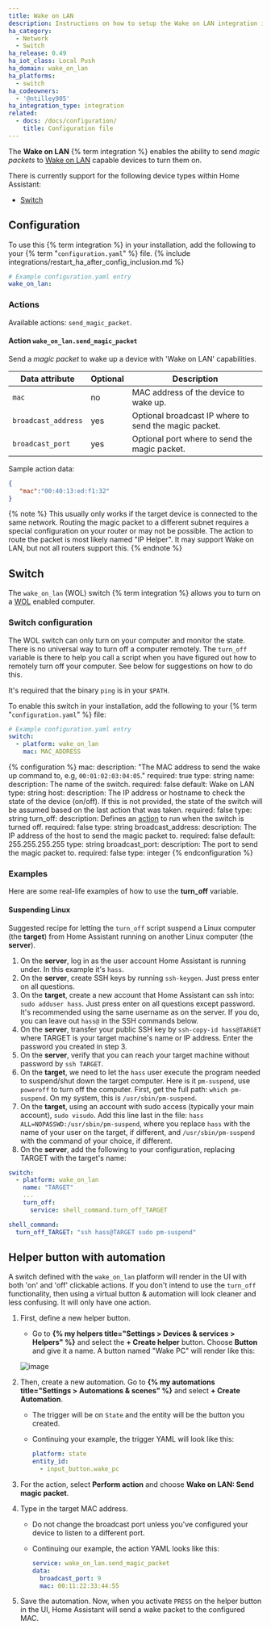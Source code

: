 ```yaml
---
title: Wake on LAN
description: Instructions on how to setup the Wake on LAN integration in Home Assistant.
ha_category:
  - Network
  - Switch
ha_release: 0.49
ha_iot_class: Local Push
ha_domain: wake_on_lan
ha_platforms:
  - switch
ha_codeowners:
  - '@ntilley905'
ha_integration_type: integration
related:
  - docs: /docs/configuration/
    title: Configuration file
---
```


The **Wake on LAN** {% term integration %} enables the ability to send _magic packets_ to [Wake on LAN](https://en.wikipedia.org/wiki/Wake-on-LAN) capable devices to turn them on.

There is currently support for the following device types within Home Assistant:

- [Switch](#switch)

## Configuration

To use this {% term integration %} in your installation, add the following to your {% term "`configuration.yaml`" %} file.
{% include integrations/restart_ha_after_config_inclusion.md %}

```yaml
# Example configuration.yaml entry
wake_on_lan:
```

### Actions

Available actions: `send_magic_packet`.

#### Action `wake_on_lan.send_magic_packet`

Send a _magic packet_ to wake up a device with 'Wake on LAN' capabilities.

| Data attribute | Optional | Description                                           |
| ---------------------- | -------- | ----------------------------------------------------- |
| `mac`                  | no       | MAC address of the device to wake up.                 |
| `broadcast_address`    | yes      | Optional broadcast IP where to send the magic packet. |
| `broadcast_port`       | yes      | Optional port where to send the magic packet.         |

Sample action data:

```json
{
   "mac":"00:40:13:ed:f1:32"
}
```

{% note %}
This usually only works if the target device is connected to the same network. Routing the magic packet to a different subnet requires a special configuration on your router or may not be possible.
The action to route the packet is most likely named "IP Helper". It may support Wake on LAN, but not all routers support this.
{% endnote %}

## Switch

The `wake_on_lan` (WOL) switch {% term integration %} allows you to turn on a [WOL](https://en.wikipedia.org/wiki/Wake-on-LAN) enabled computer.

### Switch configuration

The WOL switch can only turn on your computer and monitor the state. There is no universal way to turn off a computer remotely. The `turn_off` variable is there to help you call a script when you have figured out how to remotely turn off your computer. See below for suggestions on how to do this.

It's required that the binary `ping` is in your `$PATH`.

To enable this switch in your installation, add the following to your {% term "`configuration.yaml`" %} file:

```yaml
# Example configuration.yaml entry
switch:
  - platform: wake_on_lan
    mac: MAC_ADDRESS
```

{% configuration %}
mac:
  description: "The MAC address to send the wake up command to, e.g, `00:01:02:03:04:05`."
  required: true
  type: string
name:
  description: The name of the switch.
  required: false
  default: Wake on LAN
  type: string
host:
  description: The IP address or hostname to check the state of the device (on/off). If this is not provided, the state of the switch will be assumed based on the last action that was taken.
  required: false
  type: string
turn_off:
  description: Defines an [action](/getting-started/automation/) to run when the switch is turned off.
  required: false
  type: string
broadcast_address:
  description: The IP address of the host to send the magic packet to.
  required: false
  default: 255.255.255.255
  type: string
broadcast_port:
  description: The port to send the magic packet to.
  required: false
  type: integer
{% endconfiguration %}

### Examples

Here are some real-life examples of how to use the **turn_off** variable.

#### Suspending Linux

Suggested recipe for letting the `turn_off` script suspend a Linux computer (the **target**)
from Home Assistant running on another Linux computer (the **server**).

1. On the **server**, log in as the user account Home Assistant is running under. In this example it's `hass`.
2. On the **server**, create SSH keys by running `ssh-keygen`. Just press enter on all questions.
3. On the **target**, create a new account that Home Assistant can ssh into: `sudo adduser hass`. Just press enter on all questions except password. It's recommended using the same username as on the server. If you do, you can leave out `hass@` in the SSH commands below.
4. On the **server**, transfer your public SSH key by `ssh-copy-id hass@TARGET` where TARGET is your target machine's name or IP address. Enter the password you created in step 3.
5. On the **server**, verify that you can reach your target machine without password by `ssh TARGET`.
6. On the **target**, we need to let the `hass` user execute the program needed to suspend/shut down the target computer. Here is it `pm-suspend`, use `poweroff` to turn off the computer. First, get the full path: `which pm-suspend`. On my system, this is `/usr/sbin/pm-suspend`.
7. On the **target**, using an account with sudo access (typically your main account), `sudo visudo`. Add this line last in the file: `hass ALL=NOPASSWD:/usr/sbin/pm-suspend`, where you replace `hass` with the name of your user on the target, if different, and `/usr/sbin/pm-suspend` with the command of your choice, if different.
8. On the **server**, add the following to your configuration, replacing TARGET with the target's name:

```yaml
switch:
  - platform: wake_on_lan
    name: "TARGET"
    ...
    turn_off:
      service: shell_command.turn_off_TARGET

shell_command:
  turn_off_TARGET: "ssh hass@TARGET sudo pm-suspend"
```

## Helper button with automation

A switch defined with the `wake_on_lan` platform will render in the UI with both 'on' and 'off' clickable actions. If you don't intend to use the `turn_off` functionality, then using a virtual button & automation will look cleaner and less confusing. It will only have one action.

1. First, define a new helper button. 
    - Go to **{% my helpers title="Settings > Devices & services > Helpers" %}** and select the **+ Create helper** button. Choose **Button** and give it a name. A button named "Wake PC" will render like this:

    ![image](https://github.com/home-assistant/home-assistant.io/assets/252209/10e468a0-45c8-4ee7-b69d-596db3845b14)

2. Then, create a new automation. Go to **{% my automations title="Settings > Automations & scenes" %}** and select **+ Create Automation**. 
    - The trigger will be on `State` and the entity will be the button you created. 
    - Continuing your example, the trigger YAML will look like this:

      ```yaml
      platform: state
      entity_id:
        - input_button.wake_pc
      ```

3. For the action, select **Perform action** and choose **Wake on LAN: Send magic packet**.
4. Type in the target MAC address.
    - Do not change the broadcast port unless you've configured your device to listen to a different port.
    - Continuing our example, the action YAML looks like this:

      ```yaml
      service: wake_on_lan.send_magic_packet
      data:
        broadcast_port: 9
        mac: 00:11:22:33:44:55
      ```

5. Save the automation. Now, when you activate `PRESS` on the helper button in the UI, Home Assistant will send a wake packet to the configured MAC.

